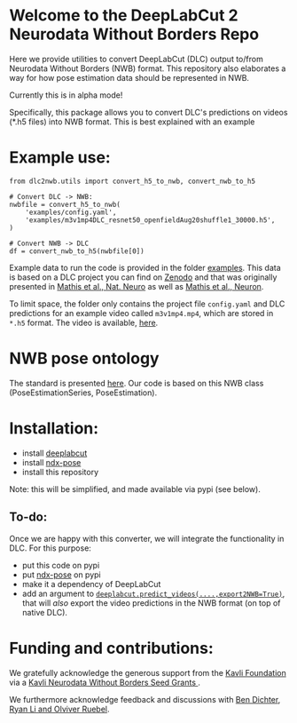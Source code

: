 # Welcome to the DeepLabCut 2 Neurodata Without Borders Repo

Here we provide utilities to convert DeepLabCut (DLC) output to/from Neurodata Without Borders (NWB) format. This repository also elaborates a way for how pose estimation data should be represented in NWB. 

Currently this is in alpha mode!

Specifically, this package allows you to convert DLC's predictions on videos (*.h5 files) into NWB format. This is best explained with an example

# Example use:

```
from dlc2nwb.utils import convert_h5_to_nwb, convert_nwb_to_h5

# Convert DLC -> NWB:
nwbfile = convert_h5_to_nwb(
    'examples/config.yaml',
    'examples/m3v1mp4DLC_resnet50_openfieldAug20shuffle1_30000.h5',
)

# Convert NWB -> DLC
df = convert_nwb_to_h5(nwbfile[0])
```

Example data to run the code is provided in the folder [examples](/examples). This data is based on a DLC project you can find on [Zenodo](https://zenodo.org/record/4008504#.YWhD7NOA4-R) and that was originally presented in [Mathis et al., Nat. Neuro](https://www.nature.com/articles/s41593-018-0209-y) as well as [Mathis et al., Neuron](https://www.sciencedirect.com/science/article/pii/S0896627320307170?via%3Dihub).

To limit space, the folder only contains the project file `config.yaml` and DLC predictions for an example video called `m3v1mp4.mp4`, which are stored in `*.h5` format. The video is available, [here](https://github.com/DeepLabCut/DeepLabCut/tree/master/examples/openfield-Pranav-2018-10-30/videos).

# NWB pose ontology

The standard is presented [here](https://github.com/rly/ndx-pose). Our code is based on this NWB class (PoseEstimationSeries, PoseEstimation).


# Installation:

- install [deeplabcut](https://github.com/DeepLabCut/DeepLabCut)
- install [ndx-pose](https://github.com/rly/ndx-pose)
- install this repository

Note: this will be simplified, and made available via pypi (see below).

## To-do:

Once we are happy with this converter, we will integrate the functionality in DLC. For this purpose:
- put this code on pypi
- put [ndx-pose](https://github.com/rly/ndx-pose) on pypi
- make it a dependency of DeepLabCut
- add an argument to [`deeplabcut.predict_videos(....,export2NWB=True)`](https://github.com/DeepLabCut/DeepLabCut/blob/master/deeplabcut/pose_estimation_tensorflow/predict_videos.py#L42), that will *also* export the video predictions in the NWB format (on top of native DLC).


# Funding and contributions:

We gratefully acknowledge the generous support from the [Kavli Foundation](https://kavlifoundation.org/) via a [Kavli Neurodata Without Borders Seed Grants
](https://www.nwb.org/nwb-seed-grants/).

We furthermore acknowledge feedback and discussions with [Ben Dichter, Ryan Li and Olviver Ruebel](https://www.nwb.org/team/).
